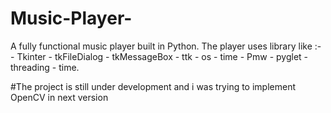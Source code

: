 # Music-Player-

A fully functional music player built in Python. 
The player uses library like :-
			-	Tkinter
			-	tkFileDialog
			-	tkMessageBox
			-	ttk
			-	os
			-	time
			-	Pmw
			-	pyglet 
			-	threading
			-	time. 

#The project is still under development and i was trying to implement OpenCV in next version
